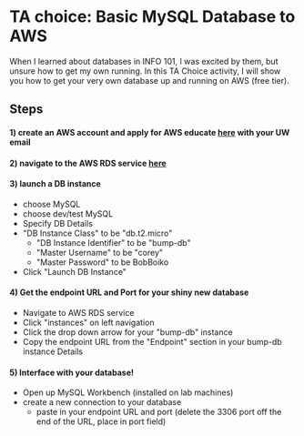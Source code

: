 # TA choice: Basic MySQL Database to AWS
When I learned about databases in INFO 101, I was excited by them, but unsure how to get my own running. In this TA Choice activity, I will show you how to get your very own database up and running on AWS (free tier).

## Steps
#### 1) create an AWS account and apply for AWS educate [here](https://www.awseducate.com/Application) with your UW email
#### 2) navigate to the AWS RDS service [here](https://console.aws.amazon.com/rds/home)
#### 3) launch a DB instance
  - choose MySQL
  - choose dev/test MySQL
  - Specify DB Details
  - "DB Instance Class" to be "db.t2.micro"
    - "DB Instance Identifier" to be "bump-db"
    - "Master Username" to be "corey"
    - "Master Password" to be BobBoiko
  - Click "Launch DB Instance"

#### 4) Get the endpoint URL and Port for your shiny new database
  - Navigate to AWS RDS service
  - Click "instances" on left navigation
  - Click the drop down arrow for your "bump-db" instance
  - Copy the endpoint URL from the "Endpoint" section in your bump-db instance Details

#### 5) Interface with your database!
  - Open up MySQL Workbench (installed on lab machines)
  - create a new connection to your database
    - paste in your endpoint URL and port (delete the 3306 port off the end of the URL, place in port field)